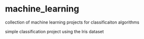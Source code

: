 # machine_learning
collection of machine learning projects for classificaiton algorithms

simple classification project using the Iris dataset
